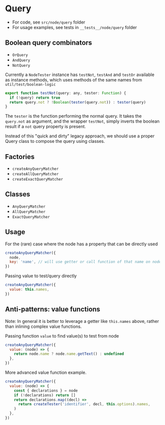 # Query

* For code, see `src/node/query` folder
* For usage examples, see tests in `__tests__/node/query` folder

## Boolean query combinators

* `OrQuery`
* `AndQuery`
* `NotQuery`

Currently a `NodeTester` instance has `testNot`, `testAnd` and `testOr` available as instance methods, which uses methods of the same names from `util/test/boolean-logic`

```js
export function testNot(query: any, tester: Function) {
  if (!query) return true
  return query.not ? !Boolean(tester(query.not)) : tester(query)
}
```

The `tester` is the function performing the normal query. It takes the `query.not` as argument, and the wrapper `testNot`, simply inverts the boolean result if a `not` query property is present.

Instead of this "quick and dirty" legacy approach, we should use a proper Query class to compose the query using classes.

## Factories

* `createAnyQueryMatcher`
* `createAllQueryMatcher`
* `createExactQueryMatcher`

## Classes

* `AnyQueryMatcher`
* `AllQueryMatcher`
* `ExactQueryMatcher`

## Usage

For the (rare) case where the node has a property that can be directly used

```js
createAnyQueryMatcher({
  node,
  key: 'name', // will use getter or call function of that name on node
})
```

Passing value to test/query directly

```js
createAnyQueryMatcher({
  value: this.names,
})
```

## Anti-patterns: value functions

Note: In general it is better to leverage a getter like `this.names` above, rather than inlining complex value functions.

Passing function `value` to find value(s) to test from node

```js
createAnyQueryMatcher({
  value: (node) => {
    return node.name ? node.name.getText() : undefined
  },
})
```

More advanced value function example.

```js
createAnyQueryMatcher({
  value: (node) => {
    const { declarations } = node
    if (!declarations) return []
    return declarations.map((decl) =>
      return createTester('identifier', decl, this.options).names,
    )
  },
})
```
